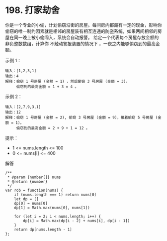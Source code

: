 ﻿# 198. 打家劫舍
你是一个专业的小偷，计划偷窃沿街的房屋。每间房内都藏有一定的现金，影响你偷窃的唯一制约因素就是相邻的房屋装有相互连通的防盗系统，如果两间相邻的房屋在同一晚上被小偷闯入，系统会自动报警。
给定一个代表每个房屋存放金额的非负整数数组，计算你 不触动警报装置的情况下 ，一夜之内能够偷窃到的最高金额。

示例 1：

    输入：[1,2,3,1]
    输出：4
    解释：偷窃 1 号房屋 (金额 = 1) ，然后偷窃 3 号房屋 (金额 = 3)。
         偷窃到的最高金额 = 1 + 3 = 4 。

示例 2：

    输入：[2,7,9,3,1]
    输出：12
    解释：偷窃 1 号房屋 (金额 = 2), 偷窃 3 号房屋 (金额 = 9)，接着偷窃 5 号房屋 (金额 = 1)。
         偷窃到的最高金额 = 2 + 9 + 1 = 12 。

提示：

 - 1 <= nums.length <= 100
 - 0 <= nums[i] <= 400
 
解答

    /**
     * @param {number[]} nums
     * @return {number}
     */
    var rob = function(nums) {
        if (nums.length === 1) return nums[0]
        let dp = []
        dp[0] = nums[0]
        dp[1] = Math.max(nums[0], nums[1])
    
        for (let i = 2; i < nums.length; i++) {
            dp[i] = Math.max(dp[i - 2] + nums[i], dp[i - 1])
        }
        return dp[nums.length - 1]
    };
